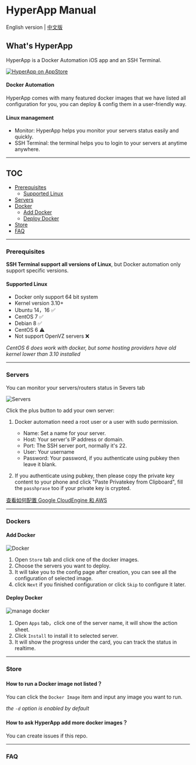 
# HyperApp Manual

English version | [中文版](../README.md)



## What's HyperApp

HyperApp is a Docker Automation iOS app and an SSH Terminal.

[![HyperApp on AppStore](https://linkmaker.itunes.apple.com/assets/shared/badges/en-us/appstore-lrg.svg "View on App Store")](https://itunes.apple.com/app/apple-store/id1179750280?pt=118260435&ct=guide&mt=8)


#### Docker Automation

HyperApp comes with many featured docker images that we have listed all configuration for you, you can deploy & config them in a user-friendly way.

#### Linux management

* Monitor: HyperApp helps you monitor your servers status easily and quickly.
* SSH Terminal: the terminal helps you to login to your servers at anytime anywhere.

---

## TOC

* [Prerequisites](#prerequisites)
    * [Supported Linux](#supported-linux)
* [Servers](#servers)
* [Docker](#docker)
    * [Add Docker](#add-docker)
    * [Deploy Docker](#deploy-docker)
* [Store](#store)
* [FAQ](#faq)

---


### Prerequisites

**SSH Terminal support all versions of Linux**, but Docker automation only support specific versions.

#### Supported Linux

* Docker only support 64 bit system
* Kernel version 3.10+
* Ubuntu 14，16 ✅
* CentOS 7 ✅
* Debian 8 ✅
* CentOS 6 ⚠️ 
* Not support OpenVZ servers ❌

*CentOS 6 does work with docker, but some hosting providers have old kernel lower than 3.10 installed*

---

### Servers

You can monitor your servers/routers status in Severs tab

![Servers](https://github.com/waylybaye/HyperApp-Guide/raw/master/images/manage-server.png "Servers")

Click the plus button to add your own server:

1. Docker automation need a root user or a user with sudo permission.
    * Name: Set a name for your server.
    * Host: Your server's IP address or domain.
    * Port: The SSH server port, normally it's 22.
    * User: Your username
    * Password: Your password, if you authenticate using pubkey then leave it blank.

2. If you authenticate using pubkey, then please copy the private key content to your phone and click "Paste Privatekey from Clipboard", fill the `passhprase` too if your private key is crypted.


[查看如何配置 Google CloudEngine 和 AWS](./cloud.md)  

---


### Dockers

#### Add Docker

![Docker](https://github.com/waylybaye/HyperApp-Guide/raw/master/images/add-app.png "Docker")

1. Open `Store` tab and click one of the docker images.
2. Choose the servers you want to deploy.
3. It will take you to the config page after creation, you can see all the configuration of selected image.
4. click `Next` if you finished configuration or click `Skip` to configure it later.

#### Deploy Docker

![manage docker](https://github.com/waylybaye/HyperApp-Guide/raw/master/images/manage-app.png "manage docker")

1. Open `Apps` tab，click one of the server name, it will show the action sheet.
2. Click `Install` to install it to selected server.
3. It will show the progress under the card, you can track the status in realtime.


---

### Store

#### How to run a Docker image not listed？

You can click the `Docker Image` item and input any image you want to run.

*the `-d` option is enabled by default*

#### How to ask HyperApp add more docker images？

You can create issues if this repo.

---

### FAQ







